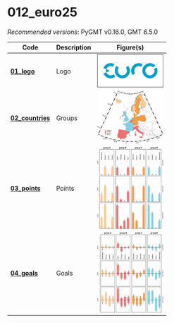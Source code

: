 # 012_euro25

_Recommended versions_: PyGMT v0.16.0, GMT 6.5.0

| Code | Description | Figure(s) |
| --- | --- | --- |
| **[01_logo](https://github.com/yvonnefroehlich/GMT_PyGMT_plotting/tree/main/012_uefa_euro25/euro25_01_logo.py)**           | Logo   | <img src="https://github.com/yvonnefroehlich/gmt-pygmt-plotting/blob/main/012_uefa_euro25/02_out_figs/euro25_01_logo.png" width="150">      |
| **[02_countries](https://github.com/yvonnefroehlich/GMT_PyGMT_plotting/tree/main/012_uefa_euro25/euro25_02_countries.py)** | Groups | <img src="https://github.com/yvonnefroehlich/gmt-pygmt-plotting/blob/main/012_uefa_euro25/02_out_figs/euro25_02_countries.png" width="150"> |
| **[03_points](https://github.com/yvonnefroehlich/GMT_PyGMT_plotting/tree/main/012_uefa_euro25/euro25_03_points.py)**       | Points | <img src="https://github.com/yvonnefroehlich/gmt-pygmt-plotting/blob/main/012_uefa_euro25/02_out_figs/euro25_03_points.png" width="150">    |
| **[04_goals](https://github.com/yvonnefroehlich/GMT_PyGMT_plotting/tree/main/012_uefa_euro25/euro25_04_goals.py)**         | Goals  | <img src="https://github.com/yvonnefroehlich/gmt-pygmt-plotting/blob/main/012_uefa_euro25/02_out_figs/euro25_04_goals.png" width="150">     |

